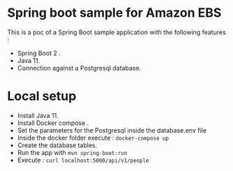 # Spring boot sample for Amazon EBS

This is a poc of a Spring Boot sample application with the following features :
* Spring Boot 2 .
* Java 11.
* Connection against a Postgresql database.

Local setup
===========

* Install Java 11.
* Install Docker compose .
* Set the parameters for the Postgresql inside the database.env file
* Inside the docker folder execute : ```docker-compose up```
* Create the database tables.
* Run the app with ```mvn spring-boot:run```
* Execute : ```curl localhost:5000/api/v1/people```
